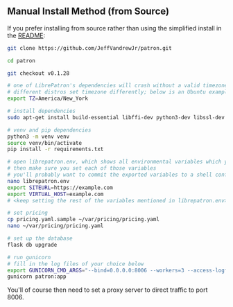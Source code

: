 <h2>Manual Install Method (from Source)</h2>

If you prefer installing from source rather than using the simplified install in the [README](https://github.com/JeffVandrewJr/patron/blob/master/README.md#easy-install-method):
```bash
git clone https://github.com/JeffVandrewJr/patron.git

cd patron

git checkout v0.1.28

# one of LibrePatron's dependencies will crash without a valid timezone setting (see notes in README)
# different distros set timezone differently; below is an Ubuntu example
export TZ=America/New_York

# install dependencies
sudo apt-get install build-essential libffi-dev python3-dev libssl-dev

# venv and pip dependencies
python3 -m venv venv
source venv/bin/activate
pip install -r requirements.txt

# open librepatron.env, which shows all environmental variables which you need to set
# then make sure you set each of those variables
# you'll probably want to commit the exported variables to a shell config file so they stay set
nano librepatron.env
export SITEURL=https://example.com
export VIRTUAL_HOST=example.com
# <keep setting the rest of the variables mentioned in librepatron.env>

# set pricing
cp pricing.yaml.sample ~/var/pricing/pricing.yaml
nano ~/var/pricing/pricing.yaml

# set up the database
flask db upgrade

# run gunicorn
# fill in the log files of your choice below
export GUNICORN_CMD_ARGS="--bind=0.0.0.0:8006 --workers=3 --access-logfile=- --error-logfile=-"
gunicorn patron:app
```
You'll of course then need to set a proxy server to direct traffic to port 8006.
